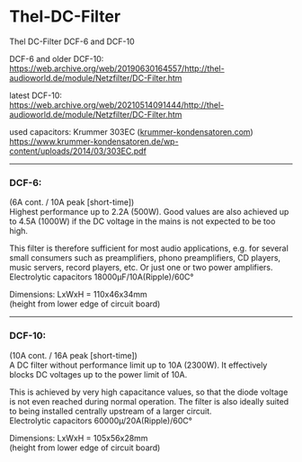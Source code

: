 # Thel-DC-Filter
Thel DC-Filter DCF-6 and DCF-10  

DCF-6 and older DCF-10:  
https://web.archive.org/web/20190630164557/http://thel-audioworld.de/module/Netzfilter/DC-Filter.htm  

latest DCF-10:  
https://web.archive.org/web/20210514091444/http://thel-audioworld.de/module/Netzfilter/DC-Filter.htm  

used capacitors: Krummer 303EC ([krummer-kondensatoren.com](https://krummer-kondensatoren.com/))  
https://www.krummer-kondensatoren.de/wp-content/uploads/2014/03/303EC.pdf  



----  

### DCF-6:  
(6A cont. / 10A peak [short-time])    
Highest performance up to 2.2A (500W). Good values are also achieved up to 4.5A (1000W) if the DC voltage in the mains is not expected to be too high.  
  
This filter is therefore sufficient for most audio applications, e.g. for several small consumers such as preamplifiers, phono preamplifiers, CD players, music servers, record players, etc. Or just one or two power amplifiers.  
Electrolytic capacitors 18000µF/10A(Ripple)/60C°  
  
Dimensions: LxWxH = 110x46x34mm  
(height from lower edge of circuit board)  

----

### DCF-10:  
(10A cont. / 16A peak [short-time])  
A DC filter without performance limit up to 10A (2300W). It effectively blocks DC voltages up to the power limit of 10A.  
  
This is achieved by very high capacitance values, so that the diode voltage is not even reached during normal operation. The filter is also ideally suited to being installed centrally upstream of a larger circuit.  
Electrolytic capacitors 60000µ/20A(Ripple)/60C°  

Dimensions: LxWxH = 105x56x28mm  
(height from lower edge of circuit board)  


